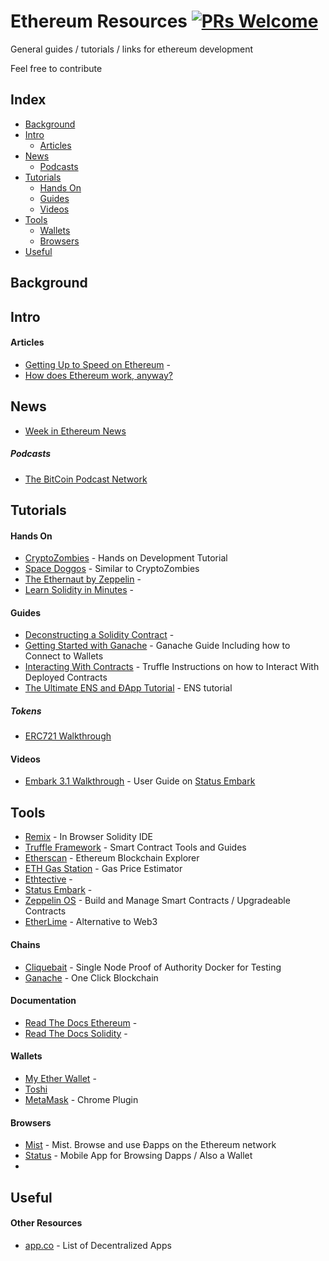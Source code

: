 # Ethereum Resources [![PRs Welcome](https://img.shields.io/badge/PRs-welcome-brightgreen.svg?style=flat-square)](http://makeapullrequest.com)

General guides / tutorials / links for ethereum development

Feel free to contribute

## Index
* [Background](#background)
* [Intro](#intro)
  * [Articles](#articles)
* [News](#news)
  * [Podcasts](#podcasts)
* [Tutorials](#tutorials)
  * [Hands On](#hands-on)
  * [Guides](#guides)
  * [Videos](#videos)
* [Tools](#tools)
  * [Wallets](#wallets)
  * [Browsers](#browsers)
* [Useful](#useful)
## Background

## Intro

#### Articles
* [Getting Up to Speed on Ethereum](https://medium.com/@mattcondon/getting-up-to-speed-on-ethereum-63ed28821bbe) -
* [How does Ethereum work, anyway?](https://medium.com/@preethikasireddy/how-does-ethereum-work-anyway-22d1df506369)

## News
* [Week in Ethereum News](http://www.weekinethereum.com/)

##### Podcasts
* [The BitCoin Podcast Network](https://thebitcoinpodcast.com/)

## Tutorials

#### Hands On
* [CryptoZombies](https://cryptozombies.io/) - Hands on Development Tutorial
* [Space Doggos](https://www.bitdegree.org/courses/learn-solidity-space-doggos/) - Similar to CryptoZombies
* [The Ethernaut by Zeppelin](https://ethernaut.zeppelin.solutions/) -
* [Learn Solidity in Minutes](https://learnxinyminutes.com/docs/solidity/) -

#### Guides
* [Deconstructing a Solidity Contract](https://blog.zeppelin.solutions/deconstructing-a-solidity-contract-part-i-introduction-832efd2d7737) -
* [Getting Started with Ganache](https://www.codementor.io/swader/developing-for-ethereum-getting-started-with-ganache-l6abwh62j) - Ganache Guide Including how to Connect to Wallets
* [Interacting With Contracts](https://truffleframework.com/docs/truffle/getting-started/interacting-with-your-contracts) - Truffle Instructions on how to Interact With Deployed Contracts
* [The Ultimate ENS and ĐApp Tutorial](https://medium.com/tenzorum-project/the-ultimate-ens-and-%C4%91app-tutorial-a4f2ede94b08) - ENS tutorial

##### Tokens
* [ERC721 Walkthrough](https://medium.com/blockchannel/walking-through-the-erc721-full-implementation-72ad72735f3c)

#### Videos
* [Embark 3.1 Walkthrough](https://www.youtube.com/watch?v=u2crA96P_uI) - User Guide on [Status Embark](https://embark.status.im/)

## Tools
* [Remix](https://remix.ethereum.org) - In Browser Solidity IDE
* [Truffle Framework](https://truffleframework.com) - Smart Contract Tools and Guides
* [Etherscan](https://etherscan.io/) - Ethereum Blockchain Explorer
* [ETH Gas Station](https://ethgasstation.info/) - Gas Price Estimator
* [Ethtective](https://ethtective.com/) -
* [Status Embark](https://embark.status.im/) -
* [Zeppelin OS](https://blog.zeppelinos.org/) - Build and Manage Smart Contracts / Upgradeable Contracts
* [EtherLime](https://github.com/LimeChain/etherlime) - Alternative to Web3

#### Chains
* [Cliquebait](https://github.com/f-o-a-m/cliquebait) - Single Node Proof of Authority Docker for Testing
* [Ganache](https://truffleframework.com/ganache) - One Click Blockchain

#### Documentation
* [Read The Docs Ethereum](http://www.ethdocs.org) -
* [Read The Docs Solidity](https://solidity.readthedocs.io) -

#### Wallets
* [My Ether Wallet](https://www.myetherwallet.com/) -
* [Toshi](https://www.toshi.org/)
* [MetaMask](https://metamask.io/) - Chrome Plugin

#### Browsers
* [Mist](https://github.com/ethereum/mist) - Mist. Browse and use Ðapps on the Ethereum network
* [Status](https://status.im/) - Mobile App for Browsing Dapps / Also a Wallet
* []()

## Useful

#### Other Resources
* [app.co](https://app.co/) - List of Decentralized Apps
